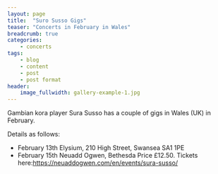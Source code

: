 ```yaml
---
layout: page
title:  "Suro Susso Gigs"
teaser: "Concerts in February in Wales"
breadcrumb: true
categories:
    - concerts
tags:
    - blog
    - content
    - post
    - post format
header:
    image_fullwidth: gallery-example-1.jpg
---
```

Gambian kora player Sura Susso has a couple of gigs in Wales (UK) in February.

Details as follows:
- February 13th Elysium, 210 High Street, Swansea SA1 1PE
- February 15th Neuadd Ogwen, Bethesda Price £12.50. Tickets here:<https://neuaddogwen.com/en/events/sura-susso/>
